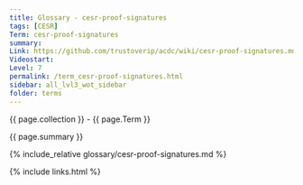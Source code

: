 ```yaml
---
title: Glossary - cesr-proof-signatures
tags: [CESR]
Term: cesr-proof-signatures
summary: 
Link: https://github.com/trustoverip/acdc/wiki/cesr-proof-signatures.md
Videostart: 
Level: 7
permalink: /term_cesr-proof-signatures.html
sidebar: all_lvl3_wot_sidebar
folder: terms
---
```


{{ page.collection }} - {{ page.Term }}

   {{ page.summary }}

{% include_relative glossary/cesr-proof-signatures.md %}

 {% include links.html %} 
